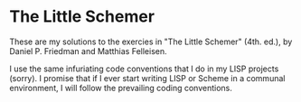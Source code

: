 The Little Schemer
==================

These are my solutions to the exercies in "The Little Schemer" (4th. ed.), by Daniel P. Friedman and Matthias Felleisen.

I use the same infuriating code conventions that I do in my LISP projects (sorry).  I promise that if I ever start writing LISP or Scheme in a communal environment, I will follow the prevailing coding conventions.
